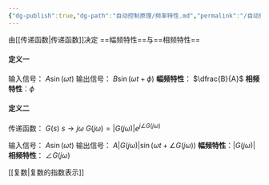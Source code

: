 ```yaml
---
{"dg-publish":true,"dg-path":"自动控制原理/频率特性.md","permalink":"/自动控制原理/频率特性/","dgPassFrontmatter":true,"noteIcon":"","created":"2024-05-26T18:53:13.802+08:00","updated":"2024-05-26T19:32:50.203+08:00"}
---
```


由[[传递函数\|传递函数]]决定
==幅频特性==与==相频特性==

#### 定义一
输入信号： $A\sin(\omega t)$
输出信号： $B\sin(\omega t+\phi)$
**幅频特性**： $\dfrac{B}{A}$
**相频特性**：$\phi$

#### 定义二
传递函数： $G(s)$
$s\to j\omega$
$G(j\omega)=|G(j\omega)|e^{ j \angle G(j\omega) }$ 

输入信号： $A\sin(\omega t)$
输出信号： $A|G(j\omega)|\sin(\omega t+\angle G(j\omega))$
**幅频特性**：$|G(j\omega)|$
**相频特性**： $\angle G(j\omega)$

[[复数\|复数的指数表示]]


